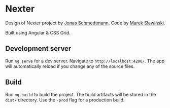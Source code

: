 # Nexter

Design of Nexter project by [Jonas Schmedtmann](http://codingheroes.io). Code by [Marek Sławiński](https://github.com/mslawins).

Built using Angular & CSS Grid.

## Development server

Run `ng serve` for a dev server. Navigate to `http://localhost:4200/`. The app will automatically reload if you change any of the source files.

## Build

Run `ng build` to build the project. The build artifacts will be stored in the `dist/` directory. Use the `-prod` flag for a production build.
